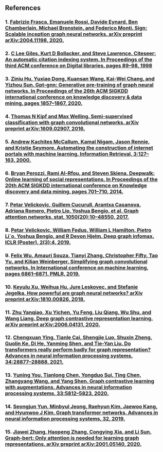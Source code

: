 ## References

### 1. [Fabrizio Frasca, Emanuele Rossi, Davide Eynard, Ben Chamberlain, Michael Bronstein, and Federico Monti. Sign: Scalable inception graph neural networks. arXiv preprint arXiv:2004.11198, 2020.](./SIGN_Scalable_Inception_Graph_Neural_Networks_(Frasca_et_al-2020).pdf)

### 2. [C Lee Giles, Kurt D Bollacker, and Steve Lawrence. Citeseer: An automatic citation indexing system. In Proceedings of the third ACM conference on Digital libraries, pages 89–98, 1998](./CiteSeer_An_Automatic_Citation_Indexing_System_(Giles_et_al-1998).pdf)

### 3. [Ziniu Hu, Yuxiao Dong, Kuansan Wang, Kai-Wei Chang, and Yizhou Sun. Gpt-gnn: Generative pre-training of graph neural networks. In Proceedings of the 26th ACM SIGKDD international conference on knowledge discovery & data mining, pages 1857–1867, 2020.](./GPT-GNN_Generative_Pre-training_of_Graph_Neural_Networks_(Hu_et_al-2020).pdf)

### 4. [Thomas N Kipf and Max Welling. Semi-supervised classification with graph convolutional networks. arXiv preprint arXiv:1609.02907, 2016.](./Semi-Supervised_Classification-with_Graph_Convolutional_Networks_(Kipf_and_Welling_2017).pdf)

### 5. [Andrew Kachites McCallum, Kamal Nigam, Jason Rennie, and Kristie Seymore. Automating the construction of internet portals with machine learning. Information Retrieval, 3:127–163, 2000.](./Automating_the_Construction_of_Internet_Portals_with_Machine_Learning_(McCallum_et_al-2000).pdf)

### 6. [Bryan Perozzi, Rami Al-Rfou, and Steven Skiena. Deepwalk: Online learning of social representations. In Proceedings of the 20th ACM SIGKDD international conference on Knowledge discovery and data mining, pages 701–710, 2014.](./DeepWalk_Online_Learning_of_Social_Representations_(Perozzi_et_al-2014).pdf)

### 7. [Petar Velickovic, Guillem Cucurull, Arantxa Casanova, Adriana Romero, Pietro Lio, Yoshua Bengio, et al. Graph attention networks. stat, 1050(20):10–48550, 2017.](./Graph_Attention_Networks_(Velickovic_et_al-2018).pdf)

### 8. [Petar Velickovic, William Fedus, William L Hamilton, Pietro Li`o, Yoshua Bengio, and R Devon Hjelm. Deep graph infomax. ICLR (Poster), 2(3):4, 2019.](./Deep_Graph_Infomax_(Velickovic_et_al-2019).pdf)

### 9. [Felix Wu, Amauri Souza, Tianyi Zhang, Christopher Fifty, Tao Yu, and Kilian Weinberger. Simplifying graph convolutional networks. In International conference on machine learning, pages 6861–6871. PMLR, 2019.](./Simplifying_Graph_Convolution_Networks_(Wu_et_al-2019).pdf)

### 10. [Keyulu Xu, Weihua Hu, Jure Leskovec, and Stefanie Jegelka. How powerful are graph neural networks? arXiv preprint arXiv:1810.00826, 2018.](./How_Powerful_are_Graph_Neural_Networks_(Xu_et_al-2018).pdf)

### 11. [Zhu Yanqiao, Xu Yichen, Yu Feng, Liu Qiang, Wu Shu, and Wang Liang. Deep graph contrastive representation learning. arXiv preprint arXiv:2006.04131, 2020.](./Deep_Graph_Contrastive_Representation_Learning_(Yanqiao_et_al-2020).pdf)

### 12. [Chengxuan Ying, Tianle Cai, Shengjie Luo, Shuxin Zheng, Guolin Ke, Di He, Yanming Shen, and Tie-Yan Liu. Do transformers really perform badly for graph representation? Advances in neural information processing systems, 34:28877–28888, 2021.](./Do_Transformers_Really_Perform_Badly_for_Graph_Representation_(Ying_et_al-2021).pdf)

### 13. [Yuning You, Tianlong Chen, Yongduo Sui, Ting Chen, Zhangyang Wang, and Yang Shen. Graph contrastive learning with augmentations. Advances in neural information processing systems, 33:5812–5823, 2020.](./Graph_Contrastive_Learning_with_Augmentations_(You_et_al-2020).pdf)

### 14. [Seongjun Yun, Minbyul Jeong, Raehyun Kim, Jaewoo Kang, and Hyunwoo J Kim. Graph transformer networks. Advances in neural information processing systems, 32, 2019.](./Graph_Transformer_Networks_(Yun_et_al-2019).pdf)

### 15. [Jiawei Zhang, Haopeng Zhang, Congying Xia, and Li Sun. Graph-bert: Only attention is needed for learning graph representations. arXiv preprint arXiv:2001.05140, 2020.](./Graph-Bert_Only_Attention_is_Needed_for_Learning_Graph_Representations_(Zhang_et_al-2020).pdf)